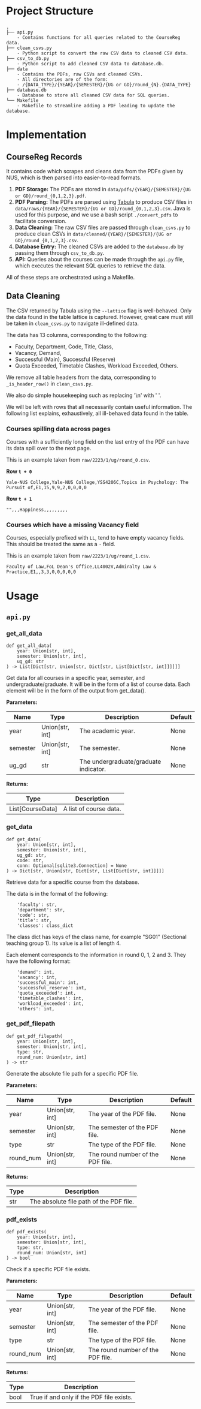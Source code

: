 # Project Structure

```
.
├── api.py
    - Contains functions for all queries related to the CourseReg data.
├── clean_csvs.py
    - Python script to convert the raw CSV data to cleaned CSV data.
├── csv_to_db.py
    - Python script to add cleaned CSV data to database.db.
├── data
    - Contains the PDFs, raw CSVs and cleaned CSVs.
    - All directories are of the form:
    - /{DATA_TYPE}/{YEAR}/{SEMESTER}/{UG or GD}/round_{N}.{DATA_TYPE}
├── database.db
    - Database to store all cleaned CSV data for SQL queries.
└── Makefile
    - Makefile to streamline adding a PDF leading to update the database.
```

# Implementation

## CourseReg Records

It contains code which scrapes and cleans data from the PDFs given by NUS, which is then parsed into easier-to-read formats.

1. **PDF Storage:** The PDFs are stored in `data/pdfs/{YEAR}/{SEMESTER}/{UG or GD}/round_{0,1,2,3}.pdf`.
2. **PDF Parsing:** The PDFs are parsed using [Tabula](https://github.com/tabulapdf/tabula-java) to produce CSV files in `data/raws/{YEAR}/{SEMESTER}/{UG or GD}/round_{0,1,2,3}.csv`. Java is used for this purpose, and we use a bash script `./convert_pdfs` to facilitate conversion.
3. **Data Cleaning:** The raw CSV files are passed through `clean_csvs.py` to produce clean CSVs in `data/cleaned/{YEAR}/{SEMESTER}/{UG or GD}/round_{0,1,2,3}.csv`.
4. **Database Entry:** The cleaned CSVs are added to the `database.db` by passing them through `csv_to_db.py`.
5. **API:** Queries about the courses can be made through the `api.py` file, which executes the relevant SQL queries to retrieve the data.

All of these steps are orchestrated using a Makefile.

## Data Cleaning
The CSV returned by Tabula using the `--lattice` flag is well-behaved. Only the data found in the table lattice is captured.
However, great care must still be taken in `clean_csvs.py` to navigate ill-defined data.

The data has 13 columns, corresponding to the following:

- Faculty, Department, Code, Title, Class,
- Vacancy, Demand,
- Successful (Main), Successful (Reserve)
- Quota Exceeded, Timetable Clashes, Workload Exceeded, Others.

We remove all table headers from the data, corresponding to `_is_header_row()` in `clean_csvs.py`.

We also do simple housekeeping such as replacing '\n' with ' '.

We will be left with rows that all necessarily contain useful information.
The following list explains, exhaustively, all ill-behaved data found in the table.

### Courses spilling data across pages
Courses with a sufficiently long field on the last entry of the PDF can have its data spill over to the next page.

This is an example taken from `raw/2223/1/ug/round_0.csv`.

**Row `t + 0`**
```
Yale-NUS College,Yale-NUS College,YSS4206C,Topics in Psychology: The Pursuit of,E1,15,9,9,2,0,0,0,0
```
**Row `t + 1`**
```
"",,,Happiness,,,,,,,,,
```

### Courses which have a missing Vacancy field
Courses, especially prefixed with `LL`, tend to have empty vacancy fields.
This should be treated the same as a `-` field.

This is an example taken from `raw/2223/1/ug/round_1.csv`.
```
Faculty of Law,FoL Dean's Office,LL4002V,Admiralty Law & Practice,E1,,3,3,0,0,0,0,0
```

# Usage

## `api.py`

### get_all_data

```python3
def get_all_data(
    year: Union[str, int],
    semester: Union[str, int],
    ug_gd: str
) -> List[Dict[str, Union[str, Dict[str, List[Dict[str, int]]]]]]
```

Get data for all courses in a specific year, semester, and undergraduate/graduate.
It will be in the form of a list of course data.
Each element will be in the form of the output from get_data().

**Parameters:**

| Name | Type | Description | Default |
|---|---|---|---|
| year | Union[str, int] | The academic year. | None |
| semester | Union[str, int] | The semester. | None |
| ug_gd | str | The undergraduate/graduate indicator. | None |

**Returns:**

| Type | Description |
|---|---|
| List[CourseData] | A list of course data. |

### get_data

```python3
def get_data(
    year: Union[str, int],
    semester: Union[str, int],
    ug_gd: str,
    code: str,
    conn: Optional[sqlite3.Connection] = None
) -> Dict[str, Union[str, Dict[str, List[Dict[str, int]]]]]
```

Retrieve data for a specific course from the database.

The data is in the format of the following:
```
    'faculty': str,
    'department': str,
    'code': str,
    'title': str,
    'classes': class_dict
```

The class dict has keys of the class name, for example "SG01" (Sectional
teaching group 1). Its value is a list of length 4.

Each element corresponds to the information in round 0, 1, 2 and 3.
They have the following format:
```
    'demand': int,
    'vacancy': int,
    'successful_main': int,
    'successful_reserve': int,
    'quota_exceeded': int,
    'timetable_clashes': int,
    'workload_exceeded': int,
    'others': int,
```

### get_pdf_filepath

```python3
def get_pdf_filepath(
    year: Union[str, int],
    semester: Union[str, int],
    type: str,
    round_num: Union[str, int]
) -> str
```

Generate the absolute file path for a specific PDF file.

**Parameters:**

| Name | Type | Description | Default |
|---|---|---|---|
| year | Union[str, int] | The year of the PDF file. | None |
| semester | Union[str, int] | The semester of the PDF file. | None |
| type | str | The type of the PDF file. | None |
| round_num | Union[str, int] | The round number of the PDF file. | None |

**Returns:**

| Type | Description |
|---|---|
| str | The absolute file path of the PDF file. |

### pdf_exists

```python3
def pdf_exists(
    year: Union[str, int],
    semester: Union[str, int],
    type: str,
    round_num: Union[str, int]
) -> bool
```

Check if a specific PDF file exists.

**Parameters:**

| Name | Type | Description | Default |
|---|---|---|---|
| year | Union[str, int] | The year of the PDF file. | None |
| semester | Union[str, int] | The semester of the PDF file. | None |
| type | str | The type of the PDF file. | None |
| round_num | Union[str, int] | The round number of the PDF file. | None |

**Returns:**

| Type | Description |
|---|---|
| bool | True if and only if the PDF file exists. |

